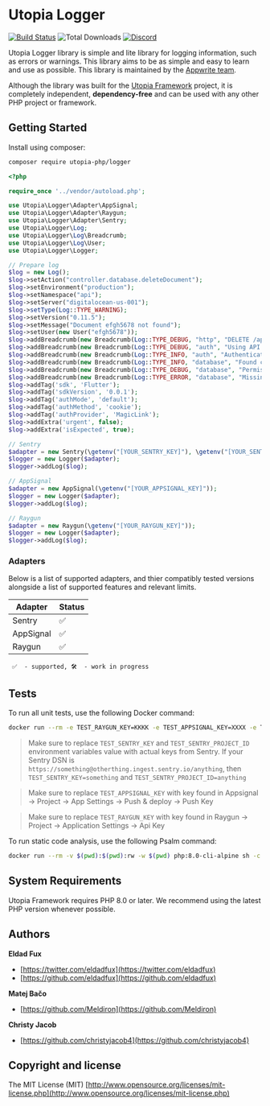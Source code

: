 # Utopia Logger

[![Build Status](https://app.travis-ci.com/utopia-php/logger.svg?branch=main)](https://app.travis-ci.com/github/utopia-php/logger)
![Total Downloads](https://img.shields.io/packagist/dt/utopia-php/logger.svg)
[![Discord](https://img.shields.io/discord/564160730845151244)](https://appwrite.io/discord)

Utopia Logger library is simple and lite library for logging information, such as errors or warnings. This library aims to be as simple and easy to learn and use as possible. This library is maintained by the [Appwrite team](https://appwrite.io).

Although the library was built for the [Utopia Framework](https://github.com/utopia-php/framework) project, it is completely independent, **dependency-free** and can be used with any other PHP project or framework.

## Getting Started

Install using composer:
```bash
composer require utopia-php/logger
```

```php
<?php

require_once '../vendor/autoload.php';

use Utopia\Logger\Adapter\AppSignal;
use Utopia\Logger\Adapter\Raygun;
use Utopia\Logger\Adapter\Sentry;
use Utopia\Logger\Log;
use Utopia\Logger\Log\Breadcrumb;
use Utopia\Logger\Log\User;
use Utopia\Logger\Logger;

// Prepare log
$log = new Log();
$log->setAction("controller.database.deleteDocument");
$log->setEnvironment("production");
$log->setNamespace("api");
$log->setServer("digitalocean-us-001");
$log->setType(Log::TYPE_WARNING);
$log->setVersion("0.11.5");
$log->setMessage("Document efgh5678 not found");
$log->setUser(new User("efgh5678"));
$log->addBreadcrumb(new Breadcrumb(Log::TYPE_DEBUG, "http", "DELETE /api/v1/database/abcd1234/efgh5678", \microtime(true) - 500));
$log->addBreadcrumb(new Breadcrumb(Log::TYPE_DEBUG, "auth", "Using API key", \microtime(true) - 400));
$log->addBreadcrumb(new Breadcrumb(Log::TYPE_INFO, "auth", "Authenticated with * Using API Key", \microtime(true) - 350));
$log->addBreadcrumb(new Breadcrumb(Log::TYPE_INFO, "database", "Found collection abcd1234", \microtime(true) - 300));
$log->addBreadcrumb(new Breadcrumb(Log::TYPE_DEBUG, "database", "Permission for collection abcd1234 met", \microtime(true) - 200));
$log->addBreadcrumb(new Breadcrumb(Log::TYPE_ERROR, "database", "Missing document when searching by ID!", \microtime(true)));
$log->addTag('sdk', 'Flutter');
$log->addTag('sdkVersion', '0.0.1');
$log->addTag('authMode', 'default');
$log->addTag('authMethod', 'cookie');
$log->addTag('authProvider', 'MagicLink');
$log->addExtra('urgent', false);
$log->addExtra('isExpected', true);

// Sentry
$adapter = new Sentry(\getenv("[YOUR_SENTRY_KEY]"), \getenv("[YOUR_SENTRY_PROJECT_ID]"));
$logger = new Logger($adapter);
$logger->addLog($log);

// AppSignal
$adapter = new AppSignal(\getenv("[YOUR_APPSIGNAL_KEY]"));
$logger = new Logger($adapter);
$logger->addLog($log);

// Raygun
$adapter = new Raygun(\getenv("[YOUR_RAYGUN_KEY]"));
$logger = new Logger($adapter);
$logger->addLog($log);

```

### Adapters

Below is a list of supported adapters, and thier compatibly tested versions alongside a list of supported features and relevant limits.

| Adapter | Status |
|---------|---------|
| Sentry | ✅ |
| AppSignal | ✅ |
| Raygun | ✅ |

` ✅  - supported, 🛠  - work in progress`

## Tests

To run all unit tests, use the following Docker command:

```bash
docker run --rm -e TEST_RAYGUN_KEY=KKKK -e TEST_APPSIGNAL_KEY=XXXX -e TEST_SENTRY_KEY=YYYY -e TEST_SENTRY_PROJECT_ID=ZZZZ -v $(pwd):$(pwd):rw -w $(pwd) php:8.0-cli-alpine sh -c "vendor/bin/phpunit --configuration phpunit.xml tests"
```

> Make sure to replace `TEST_SENTRY_KEY` and `TEST_SENTRY_PROJECT_ID` environment variables value with actual keys from Sentry. If your Sentry DSN is `https://something@otherthing.ingest.sentry.io/anything`, then `TEST_SENTRY_KEY=something` and `TEST_SENTRY_PROJECT_ID=anything`

> Make sure to replace `TEST_APPSIGNAL_KEY` with key found in Appsignal -> Project -> App Settings -> Push & deploy -> Push Key

> Make sure to replace `TEST_RAYGUN_KEY` with key found in Raygun -> Project -> Application Settings -> Api Key

To run static code analysis, use the following Psalm command:

```bash
docker run --rm -v $(pwd):$(pwd):rw -w $(pwd) php:8.0-cli-alpine sh -c "vendor/bin/psalm --show-info=true"
```

## System Requirements

Utopia Framework requires PHP 8.0 or later. We recommend using the latest PHP version whenever possible.

## Authors

**Eldad Fux**

+ [https://twitter.com/eldadfux](https://twitter.com/eldadfux)
+ [https://github.com/eldadfux](https://github.com/eldadfux)

**Matej Bačo**

+ [https://github.com/Meldiron](https://github.com/Meldiron)

**Christy Jacob**

+ [https://github.com/christyjacob4](https://github.com/christyjacob4)

## Copyright and license

The MIT License (MIT) [http://www.opensource.org/licenses/mit-license.php](http://www.opensource.org/licenses/mit-license.php)
